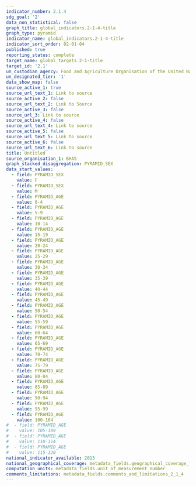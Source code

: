 ```yaml
---
indicator_number: 2.1.4
sdg_goal: '2'
data_non_statistical: false
graph_title: global_indicators.2-1-4-title
graph_type: pyramid
indicator_name: global_indicators.2-1-4-title
indicator_sort_order: 02-01-04
published: true
reporting_status: complete
target_name: global_targets.2-1-title
target_id: '2.1'
un_custodian_agency: Food and Agriculture Organisation of the United Nations (FAO)
un_designated_tier: '1'
data_show_map: false
source_active_1: true
source_url_text_1: Link to source
source_active_2: false
source_url_text_2: Link to Source
source_active_3: false
source_url_3: Link to source
source_active_4: false
source_url_text_4: Link to source
source_active_5: false
source_url_text_5: Link to source
source_active_6: false
source_url_text_6: Link to source
title: Untitled
source_organisation_1: BHAS
graph_stacked_disaggregation: PYRAMID_SEX
data_start_values:
  - field: PYRAMID_SEX
    value: F
  - field: PYRAMID_SEX
    value: M
  - field: PYRAMID_AGE
    value: 0-4
  - field: PYRAMID_AGE
    value: 5-9
  - field: PYRAMID_AGE
    value: 10-14
  - field: PYRAMID_AGE
    value: 15-19
  - field: PYRAMID_AGE
    value: 20-24
  - field: PYRAMID_AGE
    value: 25-29
  - field: PYRAMID_AGE
    value: 30-34
  - field: PYRAMID_AGE
    value: 35-39
  - field: PYRAMID_AGE
    value: 40-44
  - field: PYRAMID_AGE
    value: 45-49
  - field: PYRAMID_AGE
    value: 50-54
  - field: PYRAMID_AGE
    value: 55-59
  - field: PYRAMID_AGE
    value: 60-64
  - field: PYRAMID_AGE
    value: 65-69
  - field: PYRAMID_AGE
    value: 70-74
  - field: PYRAMID_AGE
    value: 75-79
  - field: PYRAMID_AGE
    value: 80-84
  - field: PYRAMID_AGE
    value: 85-89
  - field: PYRAMID_AGE
    value: 90-94
  - field: PYRAMID_AGE
    value: 95-99
  - field: PYRAMID_AGE
    value: 100-104
#  - field: PYRAMID_AGE
#    value: 105-109
#  - field: PYRAMID_AGE
#    value: 110-114
#  - field: PYRAMID_AGE
#    value: 115-120
national_indicator_available: 2013
national_geographical_coverage: metadata_fields.geographical_coverage_fbih
computation_units: metadata_fields.unit_of_measurement_number
comments_limitations: metadata_fields.comments_and_limitations_2_1_4
---
```

